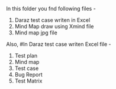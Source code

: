 In this folder you fnd following files - 

1. Daraz test case writen in Excel
2. Mind Map draw using Xmind file
3. Mind map jpg file

Also, 
#In Daraz test case writen Excel file - 
1. Test plan
2. Mind map
3. Test case
4. Bug Report
5. Test Matrix
